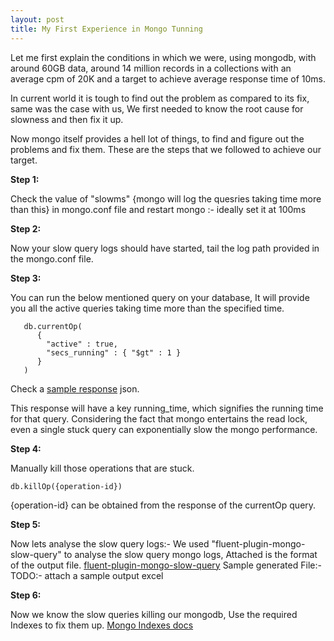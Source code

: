 ```yaml
---
layout: post
title: My First Experience in Mongo Tunning
---
```


Let me first explain the conditions in which we were, using mongodb, with around 60GB data, around 14 million records in a collections with an average cpm of 20K and a target to achieve average response time of 10ms.

In current world it is tough to find out the problem as compared to its fix, same was the case with us, We first needed to know the root cause for slowness and then fix it up.

Now mongo itself provides a hell lot of things, to find and figure out the problems and fix them.
These are the steps that we followed to achieve our target.

 __Step 1:__
  
 Check the value of "slowms" {mongo will log the quesries taking time more than this} in mongo.conf file and restart mongo :- ideally set it at 100ms
 
 
 __Step 2:__
  
 Now your slow query logs should have started, tail the log path provided in the mongo.conf file.
 
 
 __Step 3:__    
 
 You can run the below mentioned query on your database, It will provide you all the active queries taking time more than the specified time.
 
       db.currentOp(
          {
            "active" : true,
            "secs_running" : { "$gt" : 1 }
          }
       )
 
   Check a [sample response](../samples/sample1_current_op_response.json) json.
   
   This response will have a key running_time, which signifies the running time for that query. 
   Considering the fact that mongo entertains the read lock, even a single stuck query can exponentially slow the mongo performance. 
   
 __Step 4:__
    
  Manually kill those operations that are stuck.
 
    db.killOp({operation-id})
 
   {operation-id} can be obtained from the response of the currentOp query. 
 
 __Step 5:__  
 
 Now lets analyse the slow query logs:-
 We used "fluent-plugin-mongo-slow-query" to analyse the slow query mongo logs, Attached is the format of the output file.
 [fluent-plugin-mongo-slow-query](https://github.com/caosiyang/fluent-plugin-mongo-slow-query)
 Sample generated File:- TODO:- attach a sample output excel
    
 __Step 6:__
 
 Now we know the slow queries killing our mongodb, Use the required Indexes to fix them up.
 [Mongo Indexes docs](https://docs.mongodb.org/manual/indexes/)